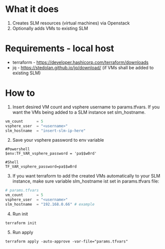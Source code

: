 # What it does

1. Creates SLM resources (virtual machines) via Openstack
2. Optionally adds VMs to existing SLM

# Requirements - local host
- terraform - https://developer.hashicorp.com/terraform/downloads
- jq - https://stedolan.github.io/jq/download/ (if VMs shall be added to existing SLM)

# How to

1. Insert desired VM count and vsphere username to params.tfvars. If you want the VMs being added to a SLM instance set slm_hostname.

````terraform
vm_count      = 5
vsphere_user  = "<username>"
slm_hostname  = "insert-slm-ip-here"
````

2. Save your vsphere password to env variable

````shell
#Powershell
$env:TF_VAR_vsphere_password = 'pa$$w0rd'

#Shell
TF_VAR_vsphere_password=pa$$w0rd
````

3. If you want terraform to add the created VMs automatically to your SLM instance, make sure variable slm_hostname ist set in params.tfvars file:

````terraform
# params.tfvars
vm_count      = 5
vsphere_user  = "<username>"
slm_hostname  = "192.168.0.66" # example
````

4. Run init

````shell
terraform init
````

5. Run apply

````shell
terraform apply -auto-approve -var-file="params.tfvars"
````